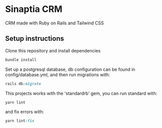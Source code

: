 # Sinaptia CRM

CRM made with Ruby on Rails and Tailwind CSS

## Setup instructions

Clone this repository and install dependencies

```ruby
bundle install
```

Set up a postgresql database, db configuration can be found in config/database.yml, and then run migrations with:

```ruby
rails db:migrate
```

This projects works with the 'standardrb' gem, you can run standard with:

```ruby
yarn lint
```

and fix errors with:

```ruby
yarn lint:fix
```
